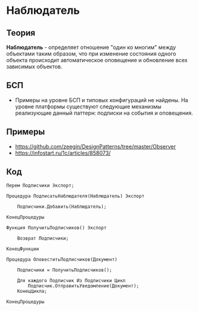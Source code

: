 # Наблюдатель

## Теория
**Наблюдатель** - определяет отношение "один ко многим" между объектами таким образом, что при изменение состояния одного объекта происходит автоматическое оповещение и обновление всех зависимых объектов.

## БСП
- Примеры на уровне БСП и типовых конфигураций не найдены. На уровне платформы существуют следующие механизмы реализующие данный паттерн: подписки на события и оповещения.

## Примеры
- https://github.com/zeegin/DesignPatterns/tree/master/Observer
- https://infostart.ru/1c/articles/858073/

## Код

    Перем Подписчики Экспорт;

    Процедура ПодписатьНаблюдателя(Наблюдатель) Экспорт
        
        Подписчики.Добавить(Наблюдатель);
    
    КонецПроцедуры 

    Функция ПолучитьПодписчиков() Экспорт
    
        Возврат Подписчики;
    
    КонецФункции

    Процедура ОповеститьПодписчиков(Документ)

        Подписчики = ПолучитьПодписчиков();
    
        Для каждого Подписчик Из Подписчики Цикл
            Подписчик.ОтправитьУведомление(Документ);
        КонецЦикла;
       
    КонецПроцедуры
